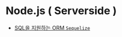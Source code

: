 
# Node.js ( Serverside )

- [SQL을 지원하는 ORM `Sequelize`](/nodejs-serverside/sequelize/)

<ClientOnly>
<Disqus />
</ClientOnly>
